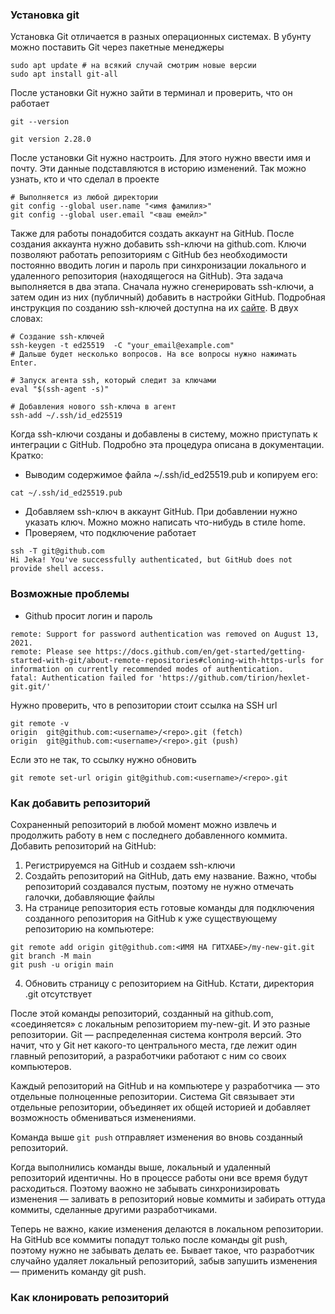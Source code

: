 ### Установка git

Установка Git отличается в разных операционных системах. В убунту можно поставить Git через пакетные менеджеры
```
sudo apt update # на всякий случай смотрим новые версии
sudo apt install git-all
```
После установки Git нужно зайти в терминал и проверить, что он работает
```
git --version

git version 2.28.0
```
После установки Git нужно настроить. Для этого нужно ввести имя и почту. Эти данные подставляются в историю изменений. Так можно узнать, кто и что сделал в проекте
```
# Выполняется из любой директории
git config --global user.name "<имя фамилия>"
git config --global user.email "<ваш емейл>"
```
Также для работы понадобится создать аккаунт на GitHub.
После создания аккаунта нужно добавить ssh-ключи на github.com. Ключи позволяют работать репозиториям с GitHub без необходимости постоянно вводить логин и пароль при синхронизации локального и удаленного репозитория (находящегося на GitHub). Эта задача выполняется в два этапа. Сначала нужно сгенерировать ssh-ключи, а затем один из них (публичный) добавить в настройки GitHub. Подробная инструкция по созданию ssh-ключей доступна на их [сайте](https://docs.github.com/en/github/authenticating-to-github/generating-a-new-ssh-key-and-adding-it-to-the-ssh-agent). В двух словах:
```
# Создание ssh-ключей
ssh-keygen -t ed25519  -C "your_email@example.com"
# Дальше будет несколько вопросов. На все вопросы нужно нажимать Enter.

# Запуск агента ssh, который следит за ключами
eval "$(ssh-agent -s)"

# Добавления нового ssh-ключа в агент
ssh-add ~/.ssh/id_ed25519
```
Когда ssh-ключи созданы и добавлены в систему, можно приступать к интеграции с GitHub. Подробно эта процедура описана в документации. Кратко:
- Выводим содержимое файла ~/.ssh/id_ed25519.pub и копируем его:
```
cat ~/.ssh/id_ed25519.pub
```
- Добавляем ssh-ключ в аккаунт GitHub. При добавлении нужно указать ключ. Можно можно написать что-нибудь в стиле home.
- Проверяем, что подключение работает
```
ssh -T git@github.com
Hi Jeka! You've successfully authenticated, but GitHub does not provide shell access.
```

### Возможные проблемы
- Github просит логин и пароль
```
remote: Support for password authentication was removed on August 13, 2021.
remote: Please see https://docs.github.com/en/get-started/getting-started-with-git/about-remote-repositories#cloning-with-https-urls for information on currently recommended modes of authentication.
fatal: Authentication failed for 'https://github.com/tirion/hexlet-git.git/'
```
Нужно проверить, что в репозитории стоит ссылка на SSH url
```
git remote -v
origin	git@github.com:<username>/<repo>.git (fetch)
origin	git@github.com:<username>/<repo>.git (push)
```
Если это не так, то ссылку нужно обновить
```
git remote set-url origin git@github.com:<username>/<repo>.git
```

### Как добавить репозиторий
Сохраненный репозиторий в любой момент можно извлечь и продолжить работу в нем с последнего добавленного коммита. 
Добавить репозиторий на GitHub:
1. Регистрируемся на GitHub и создаем ssh-ключи
2. Создайть репозиторий на GitHub, дать ему название. Важно, чтобы репозиторий создавался пустым, поэтому не нужно отмечать галочки, добавляющие файлы
3. На странице репозитория есть готовые команды для подключения созданного репозитория на GitHub к уже существующему репозиторию на компьютере:
```
git remote add origin git@github.com:<ИМЯ НА ГИТХАБЕ>/my-new-git.git
git branch -M main
git push -u origin main
```
4. Обновить страницу с репозиторием на GitHub. Кстати, директория .git отсутствует

После этой команды репозиторий, созданный на github.com, «соединяется» с локальным репозиторием my-new-git. И это разные репозитории. Git — распределенная система контроля версий. Это начит, что у Git нет какого-то центрального места, где лежит один главный репозиторий, а разработчики работают с ним со своих компьютеров.

Каждый репозиторий на GitHub и на компьютере у разработчика — это отдельные полноценные репозитории. Система Git связывает эти отдельные репозитории, объединяет их общей историей и добавляет возможность обмениваться изменениями. 

Команда выше `git push` отправляет изменения во вновь созданный репозиторий.

Когда выполнились команды выше, локальный и удаленный репозиторий идентичны. Но в процессе работы они все время будут расходиться. Поэтому ваожно не забывать синхронизировать изменения — заливать в репозиторий новые коммиты и забирать оттуда коммиты, сделанные другими разработчиками.

Теперь не важно, какие изменения делаются в локальном репозитории. На GitHub все коммиты попадут только после команды git push, поэтому нужно не забывать делать ее. Бывает такое, что разработчик случайно удаляет локальный репозиторий, забыв запушить изменения — применить команду git push.


### Как клонировать репозиторий


